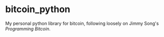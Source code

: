 # bitcoin_python

My personal python library for bitcoin, following loosely on Jimmy Song's _Programming Bitcoin_.
